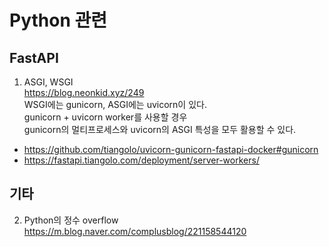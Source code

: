 # Python 관련

## FastAPI
1. ASGI, WSGI   
https://blog.neonkid.xyz/249   
WSGI에는 gunicorn, ASGI에는 uvicorn이 있다.   
gunicorn + uvicorn worker를 사용할 경우   
gunicorn의 멀티프로세스와 uvicorn의 ASGI 특성을 모두 활용할 수 있다.   
- https://github.com/tiangolo/uvicorn-gunicorn-fastapi-docker#gunicorn     
- https://fastapi.tiangolo.com/deployment/server-workers/

## 기타
2. Python의 정수 overflow   
https://m.blog.naver.com/complusblog/221158544120